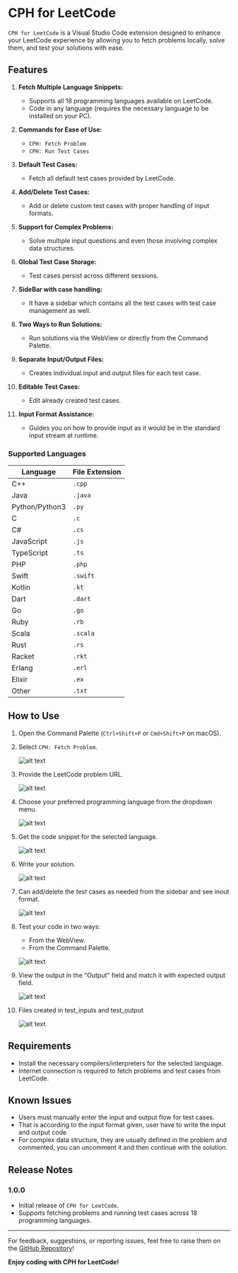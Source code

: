 # CPH for LeetCode

`CPH for LeetCode` is a Visual Studio Code extension designed to enhance your LeetCode experience by allowing you to fetch problems locally, solve them, and test your solutions with ease.

## Features

1. **Fetch Multiple Language Snippets:**
   - Supports all 18 programming languages available on LeetCode.
   - Code in any language (requires the necessary language to be installed on your PC).

2. **Commands for Ease of Use:**
   - `CPH: Fetch Problem`
   - `CPH: Run Test Cases`

3. **Default Test Cases:**
   - Fetch all default test cases provided by LeetCode.

4. **Add/Delete Test Cases:**
   - Add or delete custom test cases with proper handling of input formats.

5. **Support for Complex Problems:**
   - Solve multiple input questions and even those involving complex data structures.

6. **Global Test Case Storage:**
   - Test cases persist across different sessions.

7. **SideBar with case handling:**
   - It have a sidebar which contains all the test cases with test case management as well.

8. **Two Ways to Run Solutions:**
   - Run solutions via the WebView or directly from the Command Palette.

9. **Separate Input/Output Files:**
    - Creates individual input and output files for each test case.

10. **Editable Test Cases:**
    - Edit already created test cases.

11. **Input Format Assistance:**
    - Guides you on how to provide input as it would be in the standard input stream at runtime.

### Supported Languages

| Language      | File Extension |
|---------------|----------------|
| C++           | `.cpp`         |
| Java          | `.java`        |
| Python/Python3| `.py`          |
| C             | `.c`           |
| C#            | `.cs`          |
| JavaScript    | `.js`          |
| TypeScript    | `.ts`          |
| PHP           | `.php`         |
| Swift         | `.swift`       |
| Kotlin        | `.kt`          |
| Dart          | `.dart`        |
| Go            | `.go`          |
| Ruby          | `.rb`          |
| Scala         | `.scala`       |
| Rust          | `.rs`          |
| Racket        | `.rkt`         |
| Erlang        | `.erl`         |
| Elixir        | `.ex`          |
| Other         | `.txt`         |

## How to Use

1. Open the Command Palette (`Ctrl+Shift+P` or `Cmd+Shift+P` on macOS).
2. Select `CPH: Fetch Problem`.

   ![alt text](images/Fetch-test-cases.png)
3. Provide the LeetCode problem URL.

   ![alt text](images/Screenshot%202025-01-21%20220319.png)
4. Choose your preferred programming language from the dropdown menu.
   
   ![alt text](images/select-lang.png)
5. Get the code snippet for the selected language.
   
   ![alt text](images/fetching-done.png)
6. Write your solution.
   
   ![alt text](images/solution.png)
7. Can add/delete the test cases as needed from the sidebar and see inout format.
   
   ![alt text](images/show-input-format.png)
8. Test your code in two ways:
   - From the WebView.
   - From the Command Palette.

   ![alt text](images/run-test-cases.png)
9. View the output in the "Output" field and match it with expected output field.
    
    ![alt text](images/output.png)

10. Files created in test_inputs and test_output
    
    ![alt text](test-input-output.png)

## Requirements

- Install the necessary compilers/interpreters for the selected language.
- Internet connection is required to fetch problems and test cases from LeetCode.

## Known Issues

- Users must manually enter the input and output flow for test cases.
- That is according to the input format given, user have to write the input and output code
- For complex data structure, they are usually defined in the problem and commented, you can uncomment it and then continue with the solution.

## Release Notes

### 1.0.0
- Initial release of `CPH for LeetCode`.
- Supports fetching problems and running test cases across 18 programming languages.

---

For feedback, suggestions, or reporting issues, feel free to raise them on the [GitHub Repository](https://github.com/your-repo-url)!

**Enjoy coding with CPH for LeetCode!**

